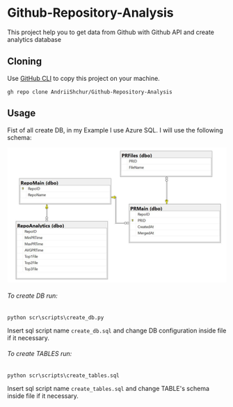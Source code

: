 # Github-Repository-Analysis
This project help you to get data from Github with Github API and create analytics database

## Cloning

Use [GitHub CLI](https://git-scm.com/docs/git-clone) to copy this project on your machine.

```gh
gh repo clone AndriiShchur/Github-Repository-Analysis
```
## Usage
Fist of all create DB, in my Example I use Azure SQL.
I will use the following schema:

![alt text](https://github.com/AndriiShchur/Github-Repository-Analysis/blob/main/sql_queries/github_repo_db_diagram.JPG)

###### To create DB run:

```CMD
python scr\scripts\create_db.py
```
Insert sql script name `create_db.sql` and change DB configuration inside file if it necessary.

###### To create TABLES run:

```CMD
python scr\scripts\create_tables.sql
```
Insert sql script name `create_tables.sql` and change TABLE's schema inside file if it necessary.
